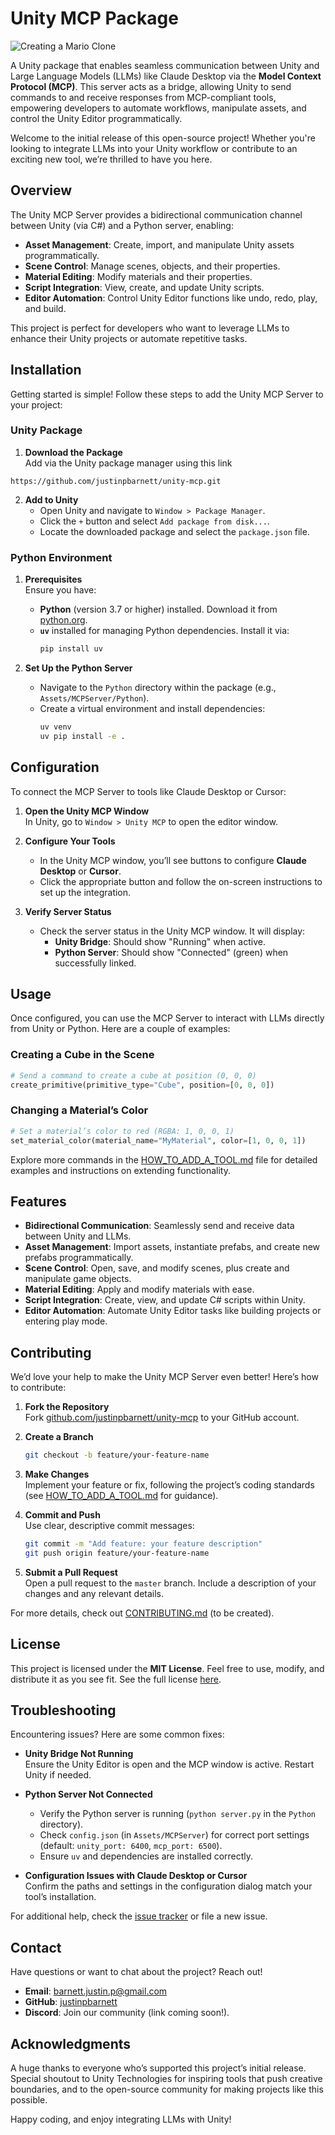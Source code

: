 # Unity MCP Package

![Creating a Mario Clone](https://youtu.be/dCC7QoV5a6E)

A Unity package that enables seamless communication between Unity and Large Language Models (LLMs) like Claude Desktop via the **Model Context Protocol (MCP)**. This server acts as a bridge, allowing Unity to send commands to and receive responses from MCP-compliant tools, empowering developers to automate workflows, manipulate assets, and control the Unity Editor programmatically.

Welcome to the initial release of this open-source project! Whether you're looking to integrate LLMs into your Unity workflow or contribute to an exciting new tool, we’re thrilled to have you here.

## Overview

The Unity MCP Server provides a bidirectional communication channel between Unity (via C#) and a Python server, enabling:

- **Asset Management**: Create, import, and manipulate Unity assets programmatically.
- **Scene Control**: Manage scenes, objects, and their properties.
- **Material Editing**: Modify materials and their properties.
- **Script Integration**: View, create, and update Unity scripts.
- **Editor Automation**: Control Unity Editor functions like undo, redo, play, and build.

This project is perfect for developers who want to leverage LLMs to enhance their Unity projects or automate repetitive tasks.

## Installation

Getting started is simple! Follow these steps to add the Unity MCP Server to your project:

### Unity Package

1. **Download the Package**  
   Add via the Unity package manager using this link
  ```text
  https://github.com/justinpbarnett/unity-mcp.git
  ```

2. **Add to Unity**  
   - Open Unity and navigate to `Window > Package Manager`.
   - Click the `+` button and select `Add package from disk...`.
   - Locate the downloaded package and select the `package.json` file.

### Python Environment

1. **Prerequisites**  
   Ensure you have:
   - **Python** (version 3.7 or higher) installed. Download it from [python.org](https://www.python.org/downloads/).
   - **`uv`** installed for managing Python dependencies. Install it via:
     ```bash
     pip install uv
     ```

2. **Set Up the Python Server**  
   - Navigate to the `Python` directory within the package (e.g., `Assets/MCPServer/Python`).
   - Create a virtual environment and install dependencies:
     ```bash
     uv venv
     uv pip install -e .
     ```

## Configuration

To connect the MCP Server to tools like Claude Desktop or Cursor:

1. **Open the Unity MCP Window**  
   In Unity, go to `Window > Unity MCP` to open the editor window.

2. **Configure Your Tools**  
   - In the Unity MCP window, you’ll see buttons to configure **Claude Desktop** or **Cursor**.
   - Click the appropriate button and follow the on-screen instructions to set up the integration.

3. **Verify Server Status**  
   - Check the server status in the Unity MCP window. It will display:
     - **Unity Bridge**: Should show "Running" when active.
     - **Python Server**: Should show "Connected" (green) when successfully linked.

## Usage

Once configured, you can use the MCP Server to interact with LLMs directly from Unity or Python. Here are a couple of examples:

### Creating a Cube in the Scene

```python
# Send a command to create a cube at position (0, 0, 0)
create_primitive(primitive_type="Cube", position=[0, 0, 0])
```

### Changing a Material’s Color

```python
# Set a material’s color to red (RGBA: 1, 0, 0, 1)
set_material_color(material_name="MyMaterial", color=[1, 0, 0, 1])
```

Explore more commands in the [HOW_TO_ADD_A_TOOL.md](HOW_TO_ADD_A_TOOL.md) file for detailed examples and instructions on extending functionality.

## Features

- **Bidirectional Communication**: Seamlessly send and receive data between Unity and LLMs.
- **Asset Management**: Import assets, instantiate prefabs, and create new prefabs programmatically.
- **Scene Control**: Open, save, and modify scenes, plus create and manipulate game objects.
- **Material Editing**: Apply and modify materials with ease.
- **Script Integration**: Create, view, and update C# scripts within Unity.
- **Editor Automation**: Automate Unity Editor tasks like building projects or entering play mode.

## Contributing

We’d love your help to make the Unity MCP Server even better! Here’s how to contribute:

1. **Fork the Repository**  
   Fork [github.com/justinpbarnett/unity-mcp](https://github.com/justinpbarnett/unity-mcp) to your GitHub account.

2. **Create a Branch**  
   ```bash
   git checkout -b feature/your-feature-name
   ```

3. **Make Changes**  
   Implement your feature or fix, following the project’s coding standards (see [HOW_TO_ADD_A_TOOL.md](HOW_TO_ADD_A_TOOL.md) for guidance).

4. **Commit and Push**  
   Use clear, descriptive commit messages:
   ```bash
   git commit -m "Add feature: your feature description"
   git push origin feature/your-feature-name
   ```

5. **Submit a Pull Request**  
   Open a pull request to the `master` branch. Include a description of your changes and any relevant details.

For more details, check out [CONTRIBUTING.md](CONTRIBUTING.md) (to be created).

## License

This project is licensed under the **MIT License**. Feel free to use, modify, and distribute it as you see fit. See the full license [here](https://github.com/justinpbarnett/unity-mcp/blob/master/LICENSE).
## Troubleshooting

Encountering issues? Here are some common fixes:

- **Unity Bridge Not Running**  
  Ensure the Unity Editor is open and the MCP window is active. Restart Unity if needed.

- **Python Server Not Connected**  
  - Verify the Python server is running (`python server.py` in the `Python` directory).
  - Check `config.json` (in `Assets/MCPServer`) for correct port settings (default: `unity_port: 6400`, `mcp_port: 6500`).
  - Ensure `uv` and dependencies are installed correctly.

- **Configuration Issues with Claude Desktop or Cursor**  
  Confirm the paths and settings in the configuration dialog match your tool’s installation.

For additional help, check the [issue tracker](https://github.com/justinpbarnett/unity-mcp/issues) or file a new issue.

## Contact

Have questions or want to chat about the project? Reach out!

- **Email**: [barnett.justin.p@gmail.com](mailto:barnett.justin.p@gmail.com)  
- **GitHub**: [justinpbarnett](https://github.com/justinpbarnett)  
- **Discord**: Join our community (link coming soon!).

## Acknowledgments

A huge thanks to everyone who’s supported this project’s initial release. Special shoutout to Unity Technologies for inspiring tools that push creative boundaries, and to the open-source community for making projects like this possible.

Happy coding, and enjoy integrating LLMs with Unity!
